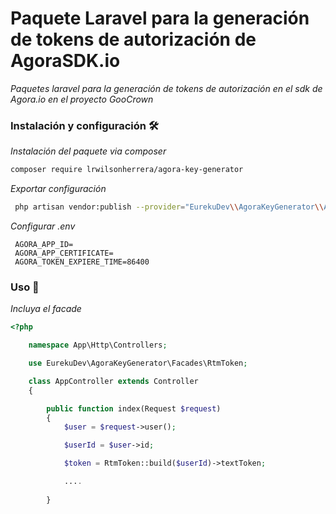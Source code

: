 # Paquete Laravel para la generación de tokens de autorización de AgoraSDK.io

_Paquetes laravel para la generación de tokens de autorización en el sdk de Agora.io en el proyecto GooCrown_

### Instalación y configuración 🛠️

_Instalación del paquete via composer_

```bash
composer require lrwilsonherrera/agora-key-generator
```

_Exportar configuración_

```bash
 php artisan vendor:publish --provider="EurekuDev\\AgoraKeyGenerator\\AgoraKeyGeneratorServiceProvider" --tag="config"
```

_Configurar .env_

```
 AGORA_APP_ID=
 AGORA_APP_CERTIFICATE=
 AGORA_TOKEN_EXPIERE_TIME=86400
```

### Uso 🚀

_Incluya el facade_

```php
<?php

    namespace App\Http\Controllers;

	use EurekuDev\AgoraKeyGenerator\Facades\RtmToken;

    class AppController extends Controller
    {

        public function index(Request $request)
		{
			$user = $request->user();

			$userId = $user->id;

			$token = RtmToken::build($userId)->textToken;

			....
			
		}   

```

